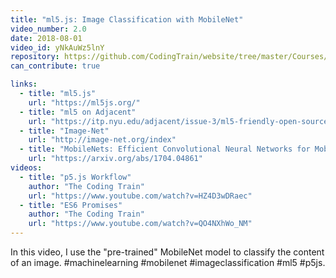```yaml
---
title: "ml5.js: Image Classification with MobileNet"
video_number: 2.0
date: 2018-08-01
video_id: yNkAuWz5lnY
repository: https://github.com/CodingTrain/website/tree/master/Courses/beginner_ml5/02_image_classification
can_contribute: true

links:
  - title: "ml5.js"
    url: "https://ml5js.org/"
  - title: "ml5 on Adjacent"
    url: "https://itp.nyu.edu/adjacent/issue-3/ml5-friendly-open-source-machine-learning-library-for-the-web/"
  - title: "Image-Net"
    url: "http://image-net.org/index"
  - title: "MobileNets: Efficient Convolutional Neural Networks for Mobile Vision Applications"
    url: "https://arxiv.org/abs/1704.04861"
videos:
  - title: "p5.js Workflow"
    author: "The Coding Train"
    url: "https://www.youtube.com/watch?v=HZ4D3wDRaec"
  - title: "ES6 Promises"
    author: "The Coding Train"
    url: "https://www.youtube.com/watch?v=QO4NXhWo_NM"
---
```


In this video, I use the "pre-trained" MobileNet model to classify the content of an image. #machinelearning #mobilenet #imageclassification #ml5 #p5js.
